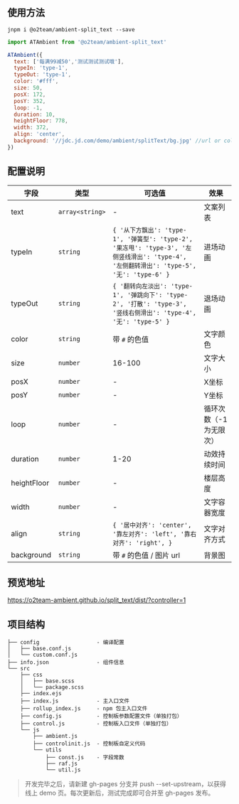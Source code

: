 ## 使用方法

```
jnpm i @o2team/ambient-split_text --save
```

```javascript
import ATAmbient from '@o2team/ambient-split_text'

ATAmbient({
  text: ['每满99减50','测试测试测试哦'],
  typeIn: 'type-1',
  typeOut: 'type-1',
  color: '#fff',
  size: 50,
  posX: 172,
  posY: 352,
  loop: -1,
  duration: 10,
  heightFloor: 778,
  width: 372,
  align: 'center',
  background: '//jdc.jd.com/demo/ambient/splitText/bg.jpg' //url or color,
})
```

## 配置说明

| 字段 | 类型 | 可选值 | 效果 |
|-|-|-|-|
| text | `array<string>` | - | 文案列表 |
| typeIn | `string` | `{ '从下方飘出': 'type-1', '弹簧型': 'type-2', '果冻甩': 'type-3', '左侧竖线滑出': 'type-4', '左侧翻转滑出': 'type-5', '无': 'type-6' }` | 进场动画 |
| typeOut | `string` | `{ '翻转向左淡出': 'type-1', '弹跳向下': 'type-2', '打散': 'type-3', '竖线右侧滑出': 'type-4', '无': 'type-5' }` | 退场动画 |
| color | `string` | 带 `#` 的色值 | 文字颜色 |
| size | `number` | 16-100 | 文字大小 |
| posX | `number` | - | X坐标 |
| posY | `number` | - | Y坐标 |
| loop | `number` | - | 循环次数（-1为无限次） |
| duration | `number` | 1-20 | 动效持续时间 |
| heightFloor | `number` | - | 楼层高度 |
| width | `number` | - | 文字容器宽度 |
| align | `string` | `{ '居中对齐': 'center', '靠左对齐': 'left', '靠右对齐': 'right', }` | 文字对齐方式 |
| background | `string` | 带 `#` 的色值 / 图片 url | 背景图 |

## 预览地址

https://o2team-ambient.github.io/split_text/dist/?controller=1

## 项目结构

```
├── config                  - 编译配置
│   ├── base.conf.js
│   └── custom.conf.js
├── info.json               - 组件信息
└── src
    ├── css
    │   ├── base.scss
    │   └── package.scss
    ├── index.ejs
    ├── index.js            - 主入口文件
    ├── rollup_index.js     - npm 包主入口文件
    ├── config.js           - 控制板参数配置文件（单独打包）
    ├── control.js          - 控制板入口文件（单独打包）
    └── js
        ├── ambient.js
        ├── controlinit.js  - 控制板自定义代码
        └── utils
            ├── const.js    - 字段常数
            ├── raf.js
            └── util.js
```

> 开发完毕之后，请新建 gh-pages 分支并 push --set-upstream，以获得线上 demo 页。每次更新后，测试完成即可合并至 gh-pages 发布。